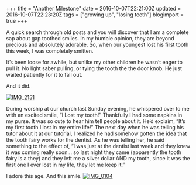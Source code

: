 +++
title = "Another Milestone"
date = 2016-10-07T22:21:00Z
updated = 2016-10-07T22:23:20Z
tags = ["growing up", "losing teeth"]
blogimport = true 
+++

A quick search through old posts and you will discover that I am a complete sap about gap toothed smiles.  In my humble opinion, they are beyond precious and absolutely adorable.  So, when our youngest lost his first tooth this week, I was completely smitten.  

It’s been loose for awhile, but unlike my other children he wasn’t eager to pull it.  No light saber pulling, or tying the tooth the the door knob.  He just waited patiently for it to fall out. 

 

And it did.

 [![IMG_2151](https://lh3.googleusercontent.com/-r6pRYSp4rL4/V_hYPVLFhgI/AAAAAAAAB-U/7gdB7XXhG-4/IMG_2151%25255B2%25255D.jpg?imgmax=800 "IMG_2151")](https://lh3.googleusercontent.com/-SK0hNs9KfRU/V_hYPC51A-I/AAAAAAAAB-Q/X-eNFOqp02Y/s1600-h/IMG_2151%25255B5%25255D.jpg)

 

During worship at our church last Sunday evening, he whispered over to me with an excited smile, “I Lost my tooth!”  Thankfully I had some napkins in my purse.   It was so cute to hear him tell people about it.  He’d exclaim, “It’s my first tooth I lost in my entire life!”   The next day when he was telling his tutor about it at our tutorial, I realized he had somehow gotten the idea that the tooth fairy works for the dentist.  As he was telling her, he said something to the effect of, “I was just at the dentist last week and they knew it was coming really soon… so last night they came (apparently the tooth fairy is a they) and they left me a silver dollar AND my tooth, since it was the first one I ever lost in my life, they let me keep it.”  

 

I adore this age.  And this smile. [![IMG_0104](https://lh3.googleusercontent.com/-F5Btc-iaxx8/V_hYP8W4CrI/AAAAAAAAB-c/8ifk_4G3uY4/IMG_0104%25255B2%25255D.jpg?imgmax=800 "IMG_0104")](https://lh3.googleusercontent.com/-GN9yHgdOz8Q/V_hYPuT-j0I/AAAAAAAAB-Y/tP7QB-kkEGA/s1600-h/IMG_0104%25255B5%25255D.jpg)
